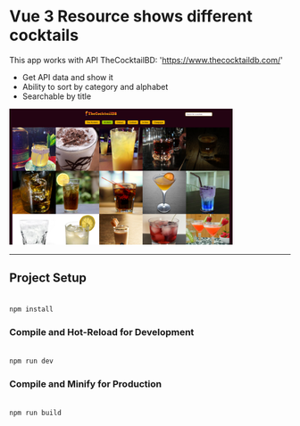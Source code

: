 # Vue 3 Resource shows different cocktails

  

This app works with API TheCocktailBD: 'https://www.thecocktaildb.com/'

  
- Get API data and show it
- Ability to sort by category and alphabet
- Searchable by title

  

<img src="./public/cocktails.png" width="400" />

  

---

  

## Project Setup

  

```sh

npm install

```

  

### Compile and Hot-Reload for Development

  

```sh

npm run dev

```

  

### Compile and Minify for Production

  

```sh

npm run build

```